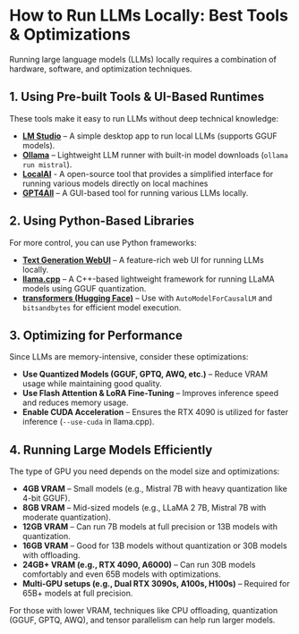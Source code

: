 # How to Run LLMs Locally: Best Tools & Optimizations
Running large language models (LLMs) locally requires a combination of hardware, software, and optimization techniques.

## 1. Using Pre-built Tools & UI-Based Runtimes
These tools make it easy to run LLMs without deep technical knowledge:

- **[LM Studio](https://lmstudio.ai/)** – A simple desktop app to run local LLMs (supports GGUF models).
- **[Ollama](https://ollama.com/)** – Lightweight LLM runner with built-in model downloads (`ollama run mistral`).
- **[LocalAI](https://localai.io/)** - A open-source tool that provides a simplified interface for running various models directly on local machines
- **[GPT4All](https://gpt4all.io/)** – A GUI-based tool for running various LLMs locally.

## 2. Using Python-Based Libraries
For more control, you can use Python frameworks:

- **[Text Generation WebUI](https://github.com/oobabooga/text-generation-webui)** – A feature-rich web UI for running LLMs locally.
- **[llama.cpp](https://github.com/ggerganov/llama.cpp)** – A C++-based lightweight framework for running LLaMA models using GGUF quantization.
- **[transformers (Hugging Face)](https://huggingface.co/docs/transformers/index)** – Use with `AutoModelForCausalLM` and `bitsandbytes` for efficient model execution.

## 3. Optimizing for Performance
Since LLMs are memory-intensive, consider these optimizations:

- **Use Quantized Models (GGUF, GPTQ, AWQ, etc.)** – Reduce VRAM usage while maintaining good quality.
- **Use Flash Attention & LoRA Fine-Tuning** – Improves inference speed and reduces memory usage.
- **Enable CUDA Acceleration** – Ensures the RTX 4090 is utilized for faster inference (`--use-cuda` in llama.cpp).

## 4. Running Large Models Efficiently
The type of GPU you need depends on the model size and optimizations:  

- **4GB VRAM** – Small models (e.g., Mistral 7B with heavy quantization like 4-bit GGUF).  
- **8GB VRAM** – Mid-sized models (e.g., LLaMA 2 7B, Mistral 7B with moderate quantization).  
- **12GB VRAM** – Can run 7B models at full precision or 13B models with quantization.  
- **16GB VRAM** – Good for 13B models without quantization or 30B models with offloading.  
- **24GB+ VRAM (e.g., RTX 4090, A6000)** – Can run 30B models comfortably and even 65B models with optimizations.  
- **Multi-GPU setups (e.g., Dual RTX 3090s, A100s, H100s)** – Required for 65B+ models at full precision.  

For those with lower VRAM, techniques like CPU offloading, quantization (GGUF, GPTQ, AWQ), and tensor parallelism can help run larger models.
